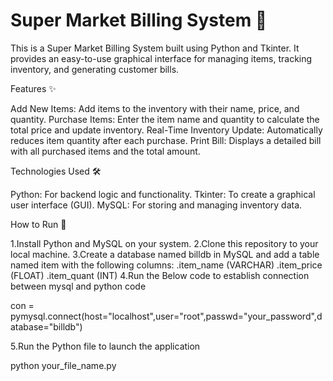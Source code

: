# Super Market Billing System 🛒

This is a Super Market Billing System built using Python and Tkinter. It provides an easy-to-use graphical interface for managing items, tracking inventory, and generating customer bills.

Features ✨

Add New Items: Add items to the inventory with their name, price, and quantity.
Purchase Items: Enter the item name and quantity to calculate the total price and update inventory.
Real-Time Inventory Update: Automatically reduces item quantity after each purchase.
Print Bill: Displays a detailed bill with all purchased items and the total amount.

Technologies Used 🛠️

Python: For backend logic and functionality.
Tkinter: To create a graphical user interface (GUI).
MySQL: For storing and managing inventory data.

How to Run 🚀

1.Install Python and MySQL on your system.
2.Clone this repository to your local machine.
3.Create a database named billdb in MySQL and add a table named item with the following columns:
  .item_name (VARCHAR)
  .item_price (FLOAT)
  .item_quant (INT)
4.Run the Below code to establish connection between mysql and python code

  con = pymysql.connect(host="localhost",user="root",passwd="your_password",database="billdb")

5.Run the Python file to launch the application

  python your_file_name.py





